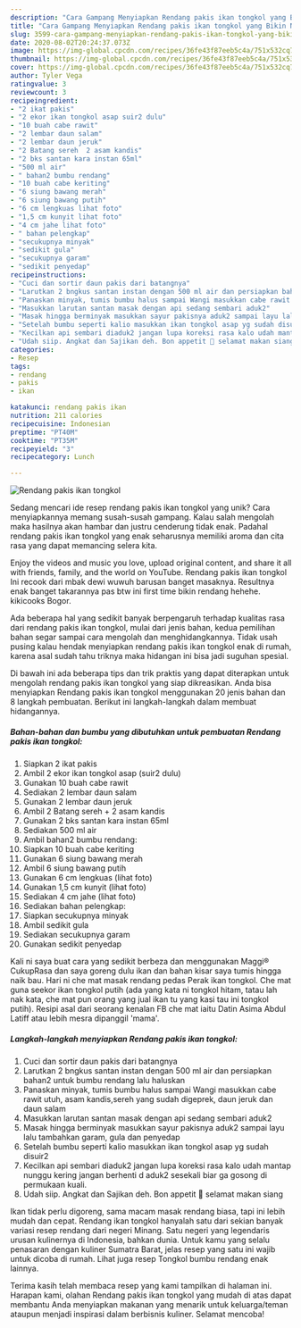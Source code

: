 ```yaml
---
description: "Cara Gampang Menyiapkan Rendang pakis ikan tongkol yang Bikin Ngiler"
title: "Cara Gampang Menyiapkan Rendang pakis ikan tongkol yang Bikin Ngiler"
slug: 3599-cara-gampang-menyiapkan-rendang-pakis-ikan-tongkol-yang-bikin-ngiler
date: 2020-08-02T20:24:37.073Z
image: https://img-global.cpcdn.com/recipes/36fe43f87eeb5c4a/751x532cq70/rendang-pakis-ikan-tongkol-foto-resep-utama.jpg
thumbnail: https://img-global.cpcdn.com/recipes/36fe43f87eeb5c4a/751x532cq70/rendang-pakis-ikan-tongkol-foto-resep-utama.jpg
cover: https://img-global.cpcdn.com/recipes/36fe43f87eeb5c4a/751x532cq70/rendang-pakis-ikan-tongkol-foto-resep-utama.jpg
author: Tyler Vega
ratingvalue: 3
reviewcount: 3
recipeingredient:
- "2 ikat pakis"
- "2 ekor ikan tongkol asap suir2 dulu"
- "10 buah cabe rawit"
- "2 lembar daun salam"
- "2 lembar daun jeruk"
- "2 Batang sereh  2 asam kandis"
- "2 bks santan kara instan 65ml"
- "500 ml air"
- " bahan2 bumbu rendang"
- "10 buah cabe keriting"
- "6 siung bawang merah"
- "6 siung bawang putih"
- "6 cm lengkuas lihat foto"
- "1,5 cm kunyit lihat foto"
- "4 cm jahe lihat foto"
- " bahan pelengkap"
- "secukupnya minyak"
- "sedikit gula"
- "secukupnya garam"
- "sedikit penyedap"
recipeinstructions:
- "Cuci dan sortir daun pakis dari batangnya"
- "Larutkan 2 bngkus santan instan dengan 500 ml air dan persiapkan bahan2 untuk bumbu rendang lalu haluskan"
- "Panaskan minyak, tumis bumbu halus sampai Wangi masukkan cabe rawit utuh, asam kandis,sereh yang sudah digeprek, daun jeruk dan daun salam"
- "Masukkan larutan santan masak dengan api sedang sembari aduk2"
- "Masak hingga berminyak masukkan sayur pakisnya aduk2 sampai layu lalu tambahkan garam, gula dan penyedap"
- "Setelah bumbu seperti kalio masukkan ikan tongkol asap yg sudah disuir2"
- "Kecilkan api sembari diaduk2 jangan lupa koreksi rasa kalo udah mantap nunggu kering jangan berhenti d aduk2 sesekali biar ga gosong di permukaan kuali."
- "Udah siip. Angkat dan Sajikan deh. Bon appetit 🍴 selamat makan siang"
categories:
- Resep
tags:
- rendang
- pakis
- ikan

katakunci: rendang pakis ikan 
nutrition: 211 calories
recipecuisine: Indonesian
preptime: "PT40M"
cooktime: "PT35M"
recipeyield: "3"
recipecategory: Lunch

---
```



![Rendang pakis ikan tongkol](https://img-global.cpcdn.com/recipes/36fe43f87eeb5c4a/751x532cq70/rendang-pakis-ikan-tongkol-foto-resep-utama.jpg)

Sedang mencari ide resep rendang pakis ikan tongkol yang unik? Cara menyiapkannya memang susah-susah gampang. Kalau salah mengolah maka hasilnya akan hambar dan justru cenderung tidak enak. Padahal rendang pakis ikan tongkol yang enak seharusnya memiliki aroma dan cita rasa yang dapat memancing selera kita.

Enjoy the videos and music you love, upload original content, and share it all with friends, family, and the world on YouTube. Rendang pakis ikan tongkol Ini recook dari mbak dewi wuwuh barusan banget masaknya. Resultnya enak banget takarannya pas btw ini first time bikin rendang hehehe. kikicooks Bogor.

Ada beberapa hal yang sedikit banyak berpengaruh terhadap kualitas rasa dari rendang pakis ikan tongkol, mulai dari jenis bahan, kedua pemilihan bahan segar sampai cara mengolah dan menghidangkannya. Tidak usah pusing kalau hendak menyiapkan rendang pakis ikan tongkol enak di rumah, karena asal sudah tahu triknya maka hidangan ini bisa jadi suguhan spesial.


Di bawah ini ada beberapa tips dan trik praktis yang dapat diterapkan untuk mengolah rendang pakis ikan tongkol yang siap dikreasikan. Anda bisa menyiapkan Rendang pakis ikan tongkol menggunakan 20 jenis bahan dan 8 langkah pembuatan. Berikut ini langkah-langkah dalam membuat hidangannya.

<!--inarticleads1-->

##### Bahan-bahan dan bumbu yang dibutuhkan untuk pembuatan Rendang pakis ikan tongkol:

1. Siapkan 2 ikat pakis
1. Ambil 2 ekor ikan tongkol asap (suir2 dulu)
1. Gunakan 10 buah cabe rawit
1. Sediakan 2 lembar daun salam
1. Gunakan 2 lembar daun jeruk
1. Ambil 2 Batang sereh + 2 asam kandis
1. Gunakan 2 bks santan kara instan 65ml
1. Sediakan 500 ml air
1. Ambil  bahan2 bumbu rendang:
1. Siapkan 10 buah cabe keriting
1. Gunakan 6 siung bawang merah
1. Ambil 6 siung bawang putih
1. Gunakan 6 cm lengkuas (lihat foto)
1. Gunakan 1,5 cm kunyit (lihat foto)
1. Sediakan 4 cm jahe (lihat foto)
1. Sediakan  bahan pelengkap:
1. Siapkan secukupnya minyak
1. Ambil sedikit gula
1. Sediakan secukupnya garam
1. Gunakan sedikit penyedap


Kali ni saya buat cara yang sedikit berbeza dan menggunakan Maggi® CukupRasa dan saya goreng dulu ikan dan bahan kisar saya tumis hingga naik bau. Hari ni che mat masak rendang pedas Perak ikan tongkol. Che mat guna seekor ikan tongkol putih (ada yang kata ni tongkol hitam, tatau lah nak kata, che mat pun orang yang jual ikan tu yang kasi tau ini tongkol putih). Resipi asal dari seorang kenalan FB che mat iaitu Datin Asima Abdul Latiff atau lebih mesra dipanggil &#39;mama&#39;. 

<!--inarticleads2-->

##### Langkah-langkah menyiapkan Rendang pakis ikan tongkol:

1. Cuci dan sortir daun pakis dari batangnya
1. Larutkan 2 bngkus santan instan dengan 500 ml air dan persiapkan bahan2 untuk bumbu rendang lalu haluskan
1. Panaskan minyak, tumis bumbu halus sampai Wangi masukkan cabe rawit utuh, asam kandis,sereh yang sudah digeprek, daun jeruk dan daun salam
1. Masukkan larutan santan masak dengan api sedang sembari aduk2
1. Masak hingga berminyak masukkan sayur pakisnya aduk2 sampai layu lalu tambahkan garam, gula dan penyedap
1. Setelah bumbu seperti kalio masukkan ikan tongkol asap yg sudah disuir2
1. Kecilkan api sembari diaduk2 jangan lupa koreksi rasa kalo udah mantap nunggu kering jangan berhenti d aduk2 sesekali biar ga gosong di permukaan kuali.
1. Udah siip. Angkat dan Sajikan deh. Bon appetit 🍴 selamat makan siang


Ikan tidak perlu digoreng, sama macam masak rendang biasa, tapi ini lebih mudah dan cepat. Rendang ikan tongkol hanyalah satu dari sekian banyak variasi resep rendang dari negeri Minang. Satu negeri yang legendaris urusan kulinernya di Indonesia, bahkan dunia. Untuk kamu yang selalu penasaran dengan kuliner Sumatra Barat, jelas resep yang satu ini wajib untuk dicoba di rumah. Lihat juga resep Tongkol bumbu rendang enak lainnya. 

Terima kasih telah membaca resep yang kami tampilkan di halaman ini. Harapan kami, olahan Rendang pakis ikan tongkol yang mudah di atas dapat membantu Anda menyiapkan makanan yang menarik untuk keluarga/teman ataupun menjadi inspirasi dalam berbisnis kuliner. Selamat mencoba!
